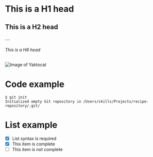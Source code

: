 # This is a H1 head
## This is a H2 head
....
###### This is a H6 head

![Image of Yaktocat](https://octodex.github.com/images/yaktocat.png)

# Code example
```
$ git init
Initialized empty Git repository in /Users/skills/Projects/recipe-repository/.git/
```

# List example
- [x] List syntax is required
- [x] This item is complete
- [ ] This item is not complete
